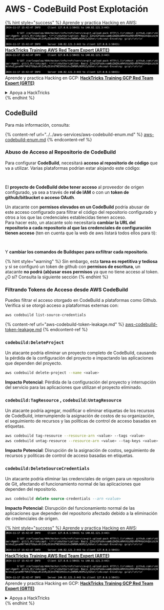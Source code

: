 # AWS - CodeBuild Post Explotación

{% hint style="success" %}
Aprende y practica Hacking en AWS:<img src="../../../../.gitbook/assets/image (1).png" alt="" data-size="line">[**HackTricks Training AWS Red Team Expert (ARTE)**](https://training.hacktricks.xyz/courses/arte)<img src="../../../../.gitbook/assets/image (1).png" alt="" data-size="line">\
Aprende y practica Hacking en GCP: <img src="../../../../.gitbook/assets/image (2).png" alt="" data-size="line">[**HackTricks Training GCP Red Team Expert (GRTE)**<img src="../../../../.gitbook/assets/image (2).png" alt="" data-size="line">](https://training.hacktricks.xyz/courses/grte)

<details>

<summary>Apoya a HackTricks</summary>

* Revisa los [**planes de suscripción**](https://github.com/sponsors/carlospolop)!
* **Únete al** 💬 [**grupo de Discord**](https://discord.gg/hRep4RUj7f) o al [**grupo de telegram**](https://t.me/peass) o **síguenos** en **Twitter** 🐦 [**@hacktricks\_live**](https://twitter.com/hacktricks\_live)**.**
* **Comparte trucos de hacking enviando PRs a los** [**HackTricks**](https://github.com/carlospolop/hacktricks) y [**HackTricks Cloud**](https://github.com/carlospolop/hacktricks-cloud) repos de github.

</details>
{% endhint %}

## CodeBuild

Para más información, consulta:

{% content-ref url="../../aws-services/aws-codebuild-enum.md" %}
[aws-codebuild-enum.md](../../aws-services/aws-codebuild-enum.md)
{% endcontent-ref %}

### Abuso de Acceso al Repositorio de CodeBuild

Para configurar **CodeBuild**, necesitará **acceso al repositorio de código** que va a utilizar. Varias plataformas podrían estar alojando este código:

<figure><img src="../../../../.gitbook/assets/image (96).png" alt=""><figcaption></figcaption></figure>

El **proyecto de CodeBuild debe tener acceso** al proveedor de origen configurado, ya sea a través de **rol de IAM** o con un **token de github/bitbucket o acceso OAuth**.

Un atacante con **permisos elevados en un CodeBuild** podría abusar de este acceso configurado para filtrar el código del repositorio configurado y otros a los que las credenciales establecidas tienen acceso.\
Para hacer esto, un atacante solo necesitaría **cambiar la URL del repositorio a cada repositorio al que las credenciales de configuración tienen acceso** (ten en cuenta que la web de aws listará todos ellos para ti):

<figure><img src="../../../../.gitbook/assets/image (107).png" alt=""><figcaption></figcaption></figure>

Y **cambiar los comandos de Buildspec para exfiltrar cada repositorio**.

{% hint style="warning" %}
Sin embargo, esta **tarea es repetitiva y tediosa** y si se configuró un token de github con **permisos de escritura**, un atacante **no podrá (ab)usar esos permisos** ya que no tiene acceso al token.\
¿O sí? Consulta la siguiente sección
{% endhint %}

### Filtrando Tokens de Acceso desde AWS CodeBuild

Puedes filtrar el acceso otorgado en CodeBuild a plataformas como Github. Verifica si se otorgó acceso a plataformas externas con:
```bash
aws codebuild list-source-credentials
```
{% content-ref url="aws-codebuild-token-leakage.md" %}
[aws-codebuild-token-leakage.md](aws-codebuild-token-leakage.md)
{% endcontent-ref %}

### `codebuild:DeleteProject`

Un atacante podría eliminar un proyecto completo de CodeBuild, causando la pérdida de la configuración del proyecto e impactando las aplicaciones que dependen del proyecto.
```bash
aws codebuild delete-project --name <value>
```
**Impacto Potencial**: Pérdida de la configuración del proyecto y interrupción del servicio para las aplicaciones que utilizan el proyecto eliminado.

### `codebuild:TagResource` , `codebuild:UntagResource`

Un atacante podría agregar, modificar o eliminar etiquetas de los recursos de CodeBuild, interrumpiendo la asignación de costos de su organización, el seguimiento de recursos y las políticas de control de acceso basadas en etiquetas.
```bash
aws codebuild tag-resource --resource-arn <value> --tags <value>
aws codebuild untag-resource --resource-arn <value> --tag-keys <value>
```
**Impacto Potencial**: Disrupción de la asignación de costos, seguimiento de recursos y políticas de control de acceso basadas en etiquetas.

### `codebuild:DeleteSourceCredentials`

Un atacante podría eliminar las credenciales de origen para un repositorio de Git, afectando el funcionamiento normal de las aplicaciones que dependen del repositorio.
```sql
aws codebuild delete-source-credentials --arn <value>
```
**Impacto Potencial**: Disrupción del funcionamiento normal de las aplicaciones que dependen del repositorio afectado debido a la eliminación de credenciales de origen.

{% hint style="success" %}
Aprende y practica Hacking en AWS:<img src="../../../../.gitbook/assets/image (1).png" alt="" data-size="line">[**HackTricks Training AWS Red Team Expert (ARTE)**](https://training.hacktricks.xyz/courses/arte)<img src="../../../../.gitbook/assets/image (1).png" alt="" data-size="line">\
Aprende y practica Hacking en GCP: <img src="../../../../.gitbook/assets/image (2).png" alt="" data-size="line">[**HackTricks Training GCP Red Team Expert (GRTE)**<img src="../../../../.gitbook/assets/image (2).png" alt="" data-size="line">](https://training.hacktricks.xyz/courses/grte)

<details>

<summary>Apoya a HackTricks</summary>

* Revisa los [**planes de suscripción**](https://github.com/sponsors/carlospolop)!
* **Únete al** 💬 [**grupo de Discord**](https://discord.gg/hRep4RUj7f) o al [**grupo de telegram**](https://t.me/peass) o **síguenos** en **Twitter** 🐦 [**@hacktricks\_live**](https://twitter.com/hacktricks\_live)**.**
* **Comparte trucos de hacking enviando PRs a los** [**HackTricks**](https://github.com/carlospolop/hacktricks) y [**HackTricks Cloud**](https://github.com/carlospolop/hacktricks-cloud) repositorios de github.

</details>
{% endhint %}
